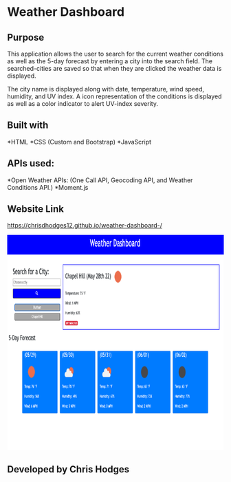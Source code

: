 # Weather Dashboard

## Purpose
This application allows the user to search for the current weather conditions as well as the 5-day forecast by entering a city into the search field.  The searched-cities are saved so that when they are clicked the weather data is displayed.

The city name is displayed along with date, temperature, wind speed, humidity, and UV index.  A icon representation of the conditions is displayed as well as a color indicator to alert UV-index severity.


## Built with
*HTML
*CSS (Custom and Bootstrap)
*JavaScript

## APIs used: 
*Open Weather APIs: (One Call API, Geocoding API, and Weather Conditions API.)
*Moment.js




## Website Link 

https://chrisdhodges12.github.io/weather-dashboard-/



<img src="assets/images/screenshot2.jpg" width="700px" height="500px">




## Developed by Chris Hodges 